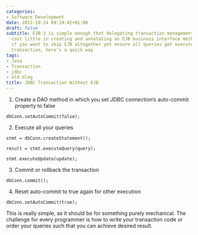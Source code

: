 ```yaml
---
categories:
- Software Development
date: 2012-10-24 09:19:42+01:00
draft: false
subtitle: EJB 3 is simple enough that delegating transaction management to it only
  cost little in creating and annotating an EJB business interface method. However,
  if you want to skip EJB altogether yet ensure all queries get executed inside a
  transaction, here’s a quick way
tags:
- Java
- Transaction
- jdbc
- old blog
title: JDBC Transaction Without EJB
---
```

1. Create a DAO method in which you set JDBC connection’s auto-commit property to false

```
dbConn.setAutoCommit(false);
```


2. Execute all your queries

```
stmt = dbConn.createStatement();

result = stmt.executeQuery(query);

stmt.executeUpdate(update);
```

3. Commit or rollback the transaction

```
dbConn.commit();
```

4. Reset auto-commit to true again for other execution

```
dbConn.setAutoCommit(true);
```
 

This is really simple, as it should be for something purely mechanical. The challenge for every programmer is how to write your transaction code or order your queries such that you can achieve desired result.